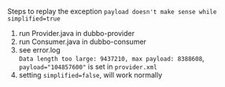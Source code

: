 Steps to replay the exception `payload doesn't make sense while simplified=true `  
1. run Provider.java in dubbo-provider  
2. run Consumer.java in dubbo-consumer   
3. see error.log  
`Data length too large: 9437210, max payload: 8388608`, `payload="104857600"` is set in `provider.xml`  
4. setting `simplified=false`, will work normally  